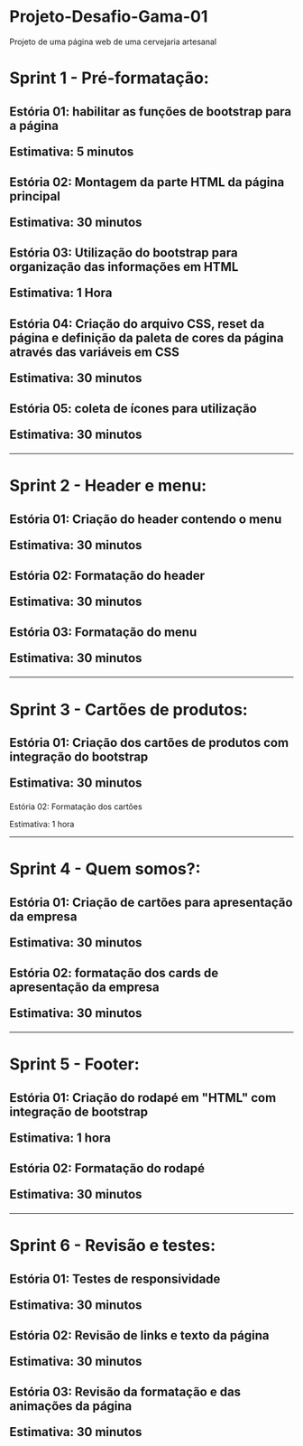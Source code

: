 # Projeto-Desafio-Gama-01
Projeto de uma página web de uma cervejaria artesanal 

<h1>Sprint 1 - Pré-formatação:</h1>
<h2>Estória 01: habilitar as funções de bootstrap para a página

Estimativa: 5 minutos</h2>

<h2>Estória 02: Montagem da parte HTML da página principal

Estimativa: 30 minutos</h2>


<h2>Estória 03: Utilização do bootstrap para organização das informações em HTML

Estimativa: 1 Hora

<h2>Estória 04: Criação do arquivo CSS, reset da página e definição da paleta de cores da página através das variáveis em CSS

Estimativa: 30 minutos</h2> 

<h2>Estória 05: coleta de ícones para utilização

Estimativa: 30 minutos</h2>

_____________________________________________________________________________________________________________________________


<h1>Sprint 2 - Header e menu:
<h2>Estória 01: Criação do header contendo o menu

Estimativa: 30 minutos</h2>

<h2>Estória 02: Formatação do header

Estimativa: 30 minutos</h2>

<h2>Estória 03: Formatação do menu

Estimativa: 30 minutos</h2>

_____________________________________________________________________________________________________________________________


<h1>Sprint 3 - Cartões de produtos:

<h2>Estória 01: Criação dos cartões de produtos com integração do bootstrap

Estimativa: 30 minutos</h2>

Estória 02: Formatação dos cartões

Estimativa: 1 hora

_____________________________________________________________________________________________________________________________


<h1>Sprint 4 -  Quem somos?:

<h2>Estória 01: Criação de cartões para apresentação da empresa

Estimativa: 30 minutos</h2>

<h2>Estória 02: formatação dos cards de apresentação da empresa

Estimativa: 30 minutos</h2>

_____________________________________________________________________________________________________________________________


<h1>Sprint 5 - Footer:

<h2>Estória 01: Criação do rodapé em "HTML" com integração de bootstrap

Estimativa: 1 hora

<h2>Estória 02: Formatação do rodapé

Estimativa: 30 minutos</h2>

_____________________________________________________________________________________________________________________________


<h1>Sprint 6 - Revisão e testes:

<h2>Estória 01: Testes de responsividade

Estimativa: 30 minutos</h2>

<h2>Estória 02: Revisão de links e texto da página

Estimativa: 30 minutos</h2>

<h2>Estória 03: Revisão da formatação e das animações da página

Estimativa: 30 minutos</h2>

